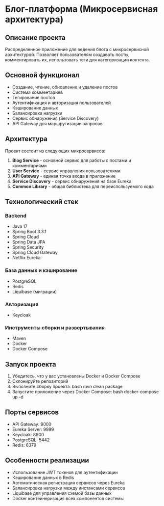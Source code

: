 # Блог-платформа (Микросервисная архитектура)

## Описание проекта
Распределенное приложение для ведения блога с микросервисной архитектурой. Позволяет пользователям создавать посты, комментировать их, использовать теги для категоризации контента.

## Основной функционал
- Создание, чтение, обновление и удаление постов
- Система комментариев
- Тегирование постов
- Аутентификация и авторизация пользователей
- Кэширование данных
- Балансировка нагрузки
- Сервис обнаружения (Service Discovery)
- API Gateway для маршрутизации запросов

## Архитектура
Проект состоит из следующих микросервисов:
1. **Blog Service** - основной сервис для работы с постами и комментариями
2. **User Service** - сервис управления пользователями
3. **API Gateway** - единая точка входа в приложение
4. **Service Discovery** - сервис обнаружения на базе Eureka
5. **Common Library** - общая библиотека для переиспользуемого кода

## Технологический стек
### Backend
- Java 17
- Spring Boot 3.3.1
- Spring Cloud
- Spring Data JPA
- Spring Security
- Spring Cloud Gateway
- Netflix Eureka

### База данных и кэширование
- PostgreSQL
- Redis
- Liquibase (миграции)

### Авторизация
- Keycloak

### Инструменты сборки и развертывания
- Maven
- Docker
- Docker Compose

## Запуск проекта
1. Убедитесь, что у вас установлены Docker и Docker Compose
2. Склонируйте репозиторий
3. Выполните сборку проекта:
  bash
  mvn clean package
4. Запустите приложение через Docker Compose:
   bash
  docker-compose up -d


## Порты сервисов
- API Gateway: 9000
- Eureka Server: 9999
- Keycloak: 8900
- PostgreSQL: 5442
- Redis: 6379

## Особенности реализации
- Использование JWT токенов для аутентификации
- Кэширование данных в Redis
- Автоматическая регистрация сервисов через Eureka
- Балансировка нагрузки между инстансами сервисов
- Liquibase для управления схемой базы данных
- Docker контейнеризация всех компонентов системы
